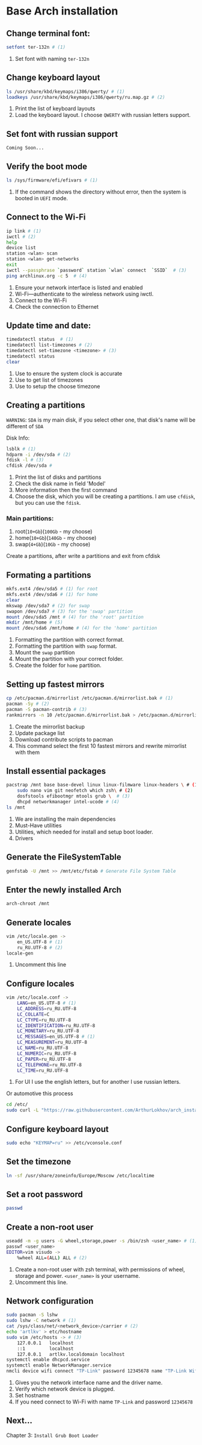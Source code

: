 # Base Arch installation

## Change terminal font:
```sh
setfont ter-132n # (1)
```
1. Set font with naming `ter-132n` 

## Change keyboard layout
```sh
ls /usr/share/kbd/keymaps/i386/qwerty/ # (1)
loadkeys /usr/share/kbd/keymaps/i386/qwerty/ru.map.gz # (2) 
```
1. Print the list of keyboard layouts
2. Load the keyboard layout. I choose `QWERTY` with russian letters support.

## Set font with russian support
`Coming Soon...`

## Verify the boot mode
```sh
ls /sys/firmware/efi/efivars # (1)
```
1. If the command shows the directory without error, then the system is booted in `UEFI` mode. 

## Connect to the Wi-Fi
```sh
ip link # (1)
iwctl # (2)
help
device list
station <wlan> scan
station <wlan> get-networks
exit
iwctl --passphrase `password` station `wlan` connect  `SSID`  # (3)
ping archlinux.org -c 5  # (4)
```

1. Ensure your network interface is listed and enabled
2. Wi-Fi—authenticate to the wireless network using iwctl.
3. Connect to the Wi-Fi
4. Check the connection to Ethernet

## Update time and date:
```sh
timedatectl status  # (1)
timedatectl list-timezones # (2)
timedatectl set-timezone <timezone> # (3)
timedatectl status
clear
```

1. Use to ensure the system clock is accurate
2. Use to get list of timezones
3. Use to setup the choose timezone

## Creating a partitions

`WARNING`: `SDA` is my main disk, if you select other one, that disk's name will be different of `SDA`

Disk Info:
```sh
lsblk # (1)
hdparm -i /dev/sda # (2)
fdisk -l # (3)
cfdisk /dev/sda #   
```

1. Print the list of disks and partitions
2. Check the disk name in field 'Model'
3. More information then the first command
4. Choose the disk, which you will be creating a partitions. I am use `cfdisk`, but you can use the `fdisk`.

### Main partitions:
1. root(`10+Gb`)(`100Gb` - my choose)
2. home(`10+Gb`)(`140Gb` - my choose)
3. swap(`4+Gb`)(`10Gb` - my choose)

Create a partitions, after write a partitions and exit from cfdisk

## Formating a partitions
```sh
mkfs.ext4 /dev/sda5 # (1) for root
mkfs.ext4 /dev/sda6 # (1) for home
clear
mkswap /dev/sda7 # (2) for swap
swapon /dev/sda7 # (3) for the 'swap' partition
mount /dev/sda5 /mnt # (4) for the 'root' partition
mkdir /mnt/home # (5)
mount /dev/sda6 /mnt/home # (4) for the 'home' partition
```
1. Formatting the partition with correct format.
2. Formatting the partition with `swap` format.
3. Mount the `swap` partition
4. Mount the partition with your correct folder.
5. Create the folder for `home` partition.

## Setting up fastest mirrors
```sh
cp /etc/pacman.d/mirrorlist /etc/pacman.d/mirrorlist.bak # (1)
pacman -Sy # (2) 
pacman -S pacman-contrib # (3)
rankmirrors -n 10 /etc/pacman.d/mirrorlist.bak > /etc/pacman.d/mirrorlist # (4)
```
1. Create the mirrorlist backup
2. Update package list
3. Download contribute scripts to pacman
4. This command select the first 10 fastest mirrors and rewrite mirrorlist with them

## Install essential packages
```sh
pacstrap /mnt base base-devel linux linux-filmware linux-headers \ # (1)
    sudo nano vim git neofetch which zsh\ # (2)
    dosfstools efibootmgr mtools grub \  # (3)
    dhcpd networkmanager intel-ucode # (4)
ls /mnt 
```
1. We are installing the main dependencies
2. Must-Have utilities
3. Utilities, which needed for install and setup boot loader.
4. Drivers

## Generate the FileSystemTable
```sh
genfstab -U /mnt >> /mnt/etc/fstab # Generate File System Table
```

## Enter the newly installed Arch
```sh
arch-chroot /mnt
```

## Generate locales
```sh
vim /etc/locale.gen ->
    en_US.UTF-8 # (1)
    ru_RU.UTF-8 # (2)
locale-gen
```
1. Uncomment this line

## Configure locales
```sh
vim /etc/locale.conf ->
    LANG=en_US.UTF-8 # (1)
    LC_ADDRESS=ru_RU.UTF-8
    LC_COLLATE=C
    LC_CTYPE=ru_RU.UTF-8
    LC_IDENTIFICATION=ru_RU.UTF-8
    LC_MONETARY=ru_RU.UTF-8
    LC_MESSAGES=en_US.UTF-8 # (1)
    LC_MEASUREMENT=ru_RU.UTF-8
    LC_NAME=ru_RU.UTF-8
    LC_NUMERIC=ru_RU.UTF-8
    LC_PAPER=ru_RU.UTF-8
    LC_TELEPHONE=ru_RU.UTF-8
    LC_TIME=ru_RU.UTF-8
```
1. For UI I use the english letters, but for another I use russian letters.

Or automotive this process
```sh
cd /etc/
sudo curl -L "https://raw.githubusercontent.com/ArthurLokhov/arch_install/main/configs/locale.conf" -O
```

## Configure keyboard layout
```sh
sudo echo "KEYMAP=ru" >> /etc/vconsole.conf 
```

## Set the timezone
```sh
ln -sf /usr/share/zoneinfo/Europe/Moscow /etc/localtime
```

## Set a root password
```sh
passwd
```

## Create a non-root user
```sh
useadd -m -g users -G wheel,storage,power -s /bin/zsh <user_name> # (1)
passwf <user_name>
EDITOR=vim visudo ->
    %wheel ALL=(ALL) ALL # (2)
```
1. Create a non-root user with zsh terminal, with permissions of wheel, storage and power. `<user_name>` is your username.
2. Uncomment this line.

## Network configuration
```sh
sudo pacman -S lshw
sudo lshw -C network # (1)
cat /sys/class/net/<network_device>/carrier # (2)
echo 'artlkv' > etc/hostname
sudo vim /etc/hosts -> # (3)
    127.0.0.1   localhost
    ::1         localhost   
    127.0.0.1   artlkv.localdomain localhost
systemctl enable dhcpcd.service
systemctl enable NetworkManager.service
nmcli device wifi connect "TP-Link" password 12345678 name "TP-Link Wifi" # (4)
```

1. Gives you the network interface name and the driver name.
2. Verify which network device is plugged.
3. Set hostname
4. If you need connect to Wi-Fi with name `TP-Link` and password `12345678`

## Next...
Chapter 3: `Install Grub Boot Loader`